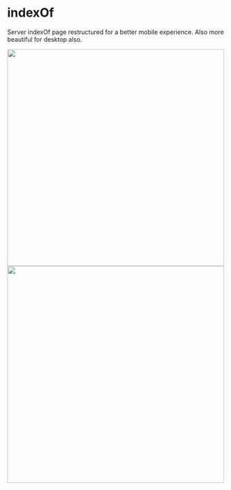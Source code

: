 # indexOf
Server indexOf page restructured for a better mobile experience. Also more beautiful for desktop also.

<img src="http://i.imgur.com/Yt9Fhni.png" height="500">
<img src="http://i.imgur.com/kAG9mh7.png" height="500">
